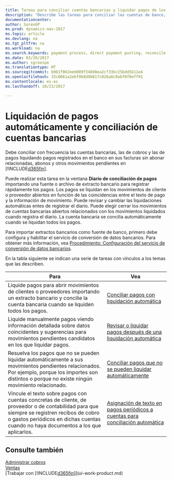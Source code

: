 ```yaml
---
title: Tareas para conciliar cuentas bancarias y liquidar pagos de los movimientos relacionados
description: "Describe las tareas para conciliar las cuentas de banco, cobros y pagos, registrar recibos de efectivo o gastos, y liquidar los pagos automáticamente."
documentationcenter: 
author: SorenGP
ms.prod: dynamics-nav-2017
ms.topic: article
ms.devlang: na
ms.tgt_pltfrm: na
ms.workload: na
ms.search.keywords: payment process, direct payment posting, reconcile payment, expenses, cash receipts
ms.date: 03/29/2017
ms.author: sgroespe
ms.translationtype: HT
ms.sourcegitcommit: b9b1f062ee6009f34698ea2cf33bc25bdd5b11e4
ms.openlocfilehash: 33c0661a2ebf9b8d9b817c026a8c9abf0f0eff91
ms.contentlocale: es-es
ms.lasthandoff: 10/23/2017

---
```

# <a name="applying-payments-automatically-and-reconciling-bank-accounts"></a>Liquidación de pagos automáticamente y conciliación de cuentas bancarias
Debe conciliar con frecuencia las cuentas bancarias, las de cobros y las de pagos liquidando pagos registrados en el banco en sus facturas sin abonar relacionadas, abonos y otros movimientos pendientes en [!INCLUDE[d365fin](includes/d365fin_long_md.md)].  

Puede realizar esta tarea en la ventana **Diario de conciliación de pagos** importando una fuente o archivo de extracto bancario para registrar rápidamente los pagos. Los pagos se liquidan en los movimientos de cliente o proveedor abiertos en función de las coincidencias entre el texto de pago y la información de movimiento. Puede revisar y cambiar las liquidaciones automáticas entes de registrar el diario. Puede elegir cerrar los movimientos de cuentas bancarias abiertos relacionados con los movimientos liquidados cuando registra el diario. La cuenta bancaria se concilia automáticamente cuando se liquidan todos los pagos.  

Para importar extractos bancarios como fuente de banco, primero debe configura y habilitar el servicio de conversión de datos bancarios. Para obtener más información, vea [Procedimiento: Configuración del servicio de conversión de datos bancarios](bank-how-setup-bank-data-conversion-service.md).  

En la tabla siguiente se indican una serie de tareas con vínculos a los temas que las describen.  

| Para | Vea |
| --- | --- |
| Liquide pagos para abrir movimientos de clientes o proveedores importando un extracto bancario y concilie la cuenta bancaria cuando se liquiden todos los pagos. |[Conciliar pagos con liquidación automática](receivables-how-reconcile-payments-auto-application.md) |
| Liquide manualmente pagos viendo información detallada sobre datos coincidentes y sugerencias para movimientos pendientes candidatos en los que liquidar pagos. |[Revisar o liquidar pagos después de una liquidación automática](receivables-how-review-apply-payments-auto-application.md) |
| Resuelva los pagos que no se pueden liquidar automáticamente a sus movimientos pendientes relacionados. Por ejemplo, porque los importes son distintos o porque no existe ningún movimiento relacionado. |[Conciliar pagos que no se pueden liquidar automáticamente](receivables-how-reconcile-payments-cannot-apply-auto.md) |
| Vincule el texto sobre pagos con cuentas concretas de cliente, de proveedor o de contabilidad para que siempre se registren recibos de cobro o gastos periódicos en dichas cuentas cuando no haya documentos a los que aplicarlos. |[Asignación de texto en pagos periódicos a cuentas para conciliación automática](receivables-how-map-text-recurring-payments-accounts-auto-reconcilliation.md) |

## <a name="see-also"></a>Consulte también
[Administrar cobros](receivables-manage-receivables.md)  
[Ventas](sales-manage-sales.md)  
[Trabajar con [!INCLUDE[d365fin](includes/d365fin_md.md)]](ui-work-product.md)

